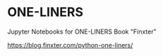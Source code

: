 # ONE-LINERS
Jupyter Notebooks for ONE-LINERS Book "Finxter"

https://blog.finxter.com/python-one-liners/
